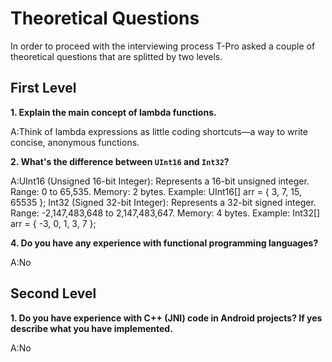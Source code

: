 # Theoretical Questions

In order to proceed with the interviewing process T-Pro asked a couple of theoretical questions that are splitted by two levels.

## First Level

**1. Explain the main concept of lambda functions.**

 A:Think of lambda expressions as little coding shortcuts—a way to write concise, anonymous functions.

**2. What's the difference between `UInt16` and `Int32`?**

 A:UInt16 (Unsigned 16-bit Integer):
 Represents a 16-bit unsigned integer.
 Range: 0 to 65,535.
 Memory: 2 bytes.
 Example: UInt16[] arr = { 3, 7, 15, 65535 };
 Int32 (Signed 32-bit Integer):
 Represents a 32-bit signed integer.
 Range: -2,147,483,648 to 2,147,483,647.
 Memory: 4 bytes.
 Example: Int32[] arr = { -3, 0, 1, 3, 7 };

**4. Do you have any experience with functional programming languages?**

 A:No

## Second Level

**1. Do you have experience with C++ (JNI) code in Android projects? If yes describe what you have implemented.**

 A:No